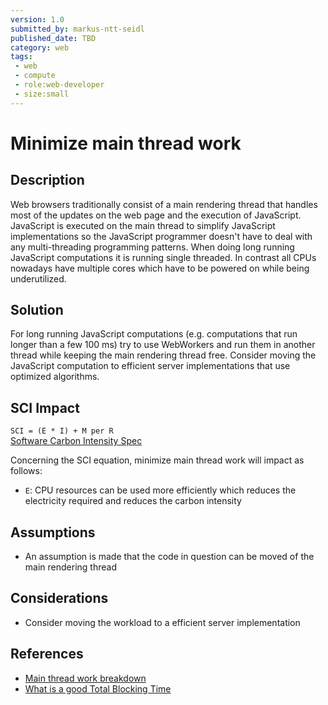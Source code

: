 ```yaml
---
version: 1.0
submitted_by: markus-ntt-seidl
published_date: TBD
category: web
tags: 
 - web
 - compute
 - role:web-developer
 - size:small
---
```


# Minimize main thread work

## Description

Web browsers traditionally consist of a main rendering thread that handles most of the updates on the web page and the execution of JavaScript. JavaScript is executed on the main thread to simplify JavaScript implementations so the JavaScript programmer doesn't have to deal with any multi-threading programming patterns.
When doing long running JavaScript computations it is running single threaded. In contrast all CPUs nowadays have multiple cores which have to be powered on while being underutilized.

## Solution

For long running JavaScript computations (e.g. computations that run longer than a few 100 ms) try to use WebWorkers and run them in another thread while keeping the main rendering thread free. Consider moving the JavaScript computation to efficient server implementations that use optimized algorithms.

## SCI Impact

`SCI = (E * I) + M per R`  
[Software Carbon Intensity Spec](https://grnsft.org/sci)

Concerning the SCI equation, minimize main thread work will impact as follows:

- `E`: CPU resources can be used more efficiently which reduces the electricity required and reduces the carbon intensity

## Assumptions

- An assumption is made that the code in question can be moved of the main rendering thread

## Considerations

- Consider moving the workload to a efficient server implementation

## References

- [Main thread work breakdown](https://web.dev/mainthread-work-breakdown/)
- [What is a good Total Blocking Time](https://www.debugbear.com/docs/metrics/total-blocking-time#whats-a-good-total-blocking-time)
